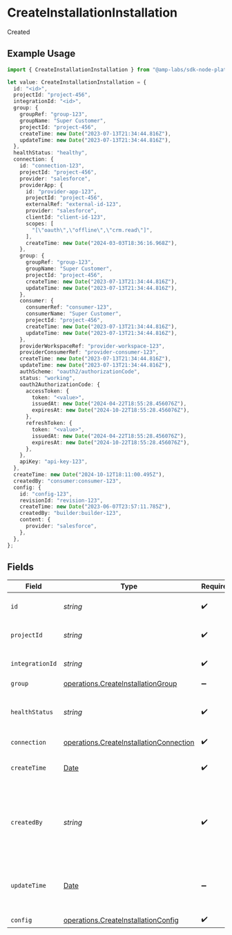 # CreateInstallationInstallation

Created

## Example Usage

```typescript
import { CreateInstallationInstallation } from "@amp-labs/sdk-node-platform/models/operations";

let value: CreateInstallationInstallation = {
  id: "<id>",
  projectId: "project-456",
  integrationId: "<id>",
  group: {
    groupRef: "group-123",
    groupName: "Super Customer",
    projectId: "project-456",
    createTime: new Date("2023-07-13T21:34:44.816Z"),
    updateTime: new Date("2023-07-13T21:34:44.816Z"),
  },
  healthStatus: "healthy",
  connection: {
    id: "connection-123",
    projectId: "project-456",
    provider: "salesforce",
    providerApp: {
      id: "provider-app-123",
      projectId: "project-456",
      externalRef: "external-id-123",
      provider: "salesforce",
      clientId: "client-id-123",
      scopes: [
        "[\"oauth\",\"offline\",\"crm.read\"]",
      ],
      createTime: new Date("2024-03-03T18:36:16.968Z"),
    },
    group: {
      groupRef: "group-123",
      groupName: "Super Customer",
      projectId: "project-456",
      createTime: new Date("2023-07-13T21:34:44.816Z"),
      updateTime: new Date("2023-07-13T21:34:44.816Z"),
    },
    consumer: {
      consumerRef: "consumer-123",
      consumerName: "Super Customer",
      projectId: "project-456",
      createTime: new Date("2023-07-13T21:34:44.816Z"),
      updateTime: new Date("2023-07-13T21:34:44.816Z"),
    },
    providerWorkspaceRef: "provider-workspace-123",
    providerConsumerRef: "provider-consumer-123",
    createTime: new Date("2023-07-13T21:34:44.816Z"),
    updateTime: new Date("2023-07-13T21:34:44.816Z"),
    authScheme: "oauth2/authorizationCode",
    status: "working",
    oauth2AuthorizationCode: {
      accessToken: {
        token: "<value>",
        issuedAt: new Date("2024-04-22T18:55:28.456076Z"),
        expiresAt: new Date("2024-10-22T18:55:28.456076Z"),
      },
      refreshToken: {
        token: "<value>",
        issuedAt: new Date("2024-04-22T18:55:28.456076Z"),
        expiresAt: new Date("2024-10-22T18:55:28.456076Z"),
      },
    },
    apiKey: "api-key-123",
  },
  createTime: new Date("2024-10-12T18:11:00.495Z"),
  createdBy: "consumer:consumer-123",
  config: {
    id: "config-123",
    revisionId: "revision-123",
    createTime: new Date("2023-06-07T23:57:11.785Z"),
    createdBy: "builder:builder-123",
    content: {
      provider: "salesforce",
    },
  },
};
```

## Fields

| Field                                                                                              | Type                                                                                               | Required                                                                                           | Description                                                                                        | Example                                                                                            |
| -------------------------------------------------------------------------------------------------- | -------------------------------------------------------------------------------------------------- | -------------------------------------------------------------------------------------------------- | -------------------------------------------------------------------------------------------------- | -------------------------------------------------------------------------------------------------- |
| `id`                                                                                               | *string*                                                                                           | :heavy_check_mark:                                                                                 | The installation ID.                                                                               |                                                                                                    |
| `projectId`                                                                                        | *string*                                                                                           | :heavy_check_mark:                                                                                 | The Ampersand project ID.                                                                          | project-456                                                                                        |
| `integrationId`                                                                                    | *string*                                                                                           | :heavy_check_mark:                                                                                 | The integration ID.                                                                                |                                                                                                    |
| `group`                                                                                            | [operations.CreateInstallationGroup](../../models/operations/createinstallationgroup.md)           | :heavy_minus_sign:                                                                                 | N/A                                                                                                |                                                                                                    |
| `healthStatus`                                                                                     | *string*                                                                                           | :heavy_check_mark:                                                                                 | The health status of the installation ("healthy", "unhealthy").                                    | healthy                                                                                            |
| `connection`                                                                                       | [operations.CreateInstallationConnection](../../models/operations/createinstallationconnection.md) | :heavy_check_mark:                                                                                 | N/A                                                                                                |                                                                                                    |
| `createTime`                                                                                       | [Date](https://developer.mozilla.org/en-US/docs/Web/JavaScript/Reference/Global_Objects/Date)      | :heavy_check_mark:                                                                                 | The time the integration was first installed.                                                      |                                                                                                    |
| `createdBy`                                                                                        | *string*                                                                                           | :heavy_check_mark:                                                                                 | The person who did the installation, in the format of "consumer:{consumer-id}".                    | consumer:consumer-123                                                                              |
| `updateTime`                                                                                       | [Date](https://developer.mozilla.org/en-US/docs/Web/JavaScript/Reference/Global_Objects/Date)      | :heavy_minus_sign:                                                                                 | The time the installation was last updated with a new config.                                      |                                                                                                    |
| `config`                                                                                           | [operations.CreateInstallationConfig](../../models/operations/createinstallationconfig.md)         | :heavy_check_mark:                                                                                 | N/A                                                                                                |                                                                                                    |